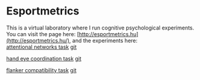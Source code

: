 # Esportmetrics

This is a virtual laboratory where I run cognitive psychological experiments. 
You can visit the page here: [http://esportmetrics.hu](http://esportmetrics.hu/),
and the experiments here: </br>
[attentional networks task](http://esportmetrics.hu/networks/networks.html)
[git](https://github.com/silentstorm902/My-Projects/tree/master/esportmetrics/networks)

[hand eye coordination task](http://esportmetrics.hu/hand_eye/test.html)
[git](https://github.com/silentstorm902/My-Projects/tree/master/esportmetrics/hand_eye)

[flanker compatibility task](http://esportmetrics.hu/flanker/flanker.html)
[git](https://github.com/silentstorm902/My-Projects/tree/master/esportmetrics/flanker)


